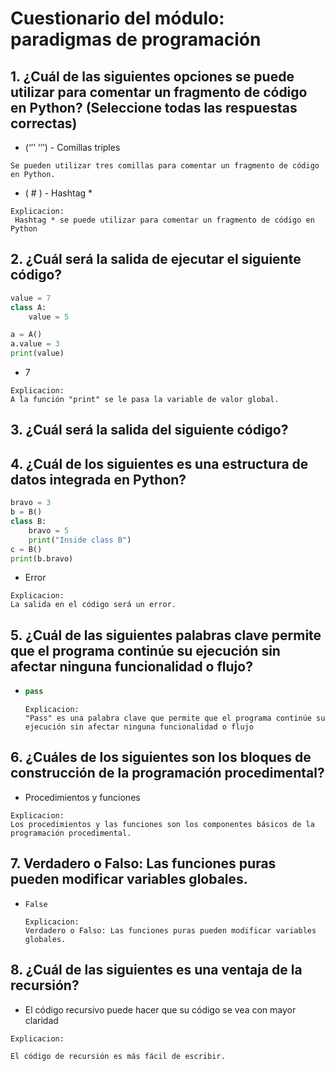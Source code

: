 # 

# Cuestionario del módulo: paradigmas de programación

## 1. ¿Cuál de las siguientes opciones se puede utilizar para comentar un fragmento de código en Python? (Seleccione todas las respuestas correctas)

- (‘’’ ‘’’) - Comillas triples

```
Se pueden utilizar tres comillas para comentar un fragmento de código en Python.
```



- ( # ) - Hashtag *

```
Explicacion:
 Hashtag * se puede utilizar para comentar un fragmento de código en Python
```



## 2. ¿Cuál será la salida de ejecutar el siguiente código?

```python
value = 7
class A:
    value = 5

a = A()
a.value = 3
print(value)
```



- 7

```
Explicacion:
A la función "print" se le pasa la variable de valor global.
```



## 3. ¿Cuál será la salida del siguiente código?



## 4. ¿Cuál de los siguientes es una estructura de datos integrada en Python?

```python
bravo = 3
b = B()
class B:
    bravo = 5
    print("Inside class B")
c = B()
print(b.bravo)
```



- Error

```
Explicacion:
La salida en el código será un error.
```

## 5. ¿Cuál de las siguientes palabras clave permite que el programa continúe su ejecución sin afectar ninguna funcionalidad o flujo?

- ```python
  pass
  ```
  
  ```
  Explicacion:
  "Pass" es una palabra clave que permite que el programa continúe su ejecución sin afectar ninguna funcionalidad o flujo
  ```
  
  

## 6. ¿Cuáles de los siguientes son los bloques de construcción de la programación procedimental?

- Procedimientos y funciones

```
Explicacion:
Los procedimientos y las funciones son los componentes básicos de la programación procedimental.
```

## 7. Verdadero o Falso: Las funciones puras pueden modificar variables globales.



- ```
  False
  ```
  
  ```
  Explicacion:
  Verdadero o Falso: Las funciones puras pueden modificar variables globales.
  ```

## 8. ¿Cuál de las siguientes es una ventaja de la recursión?

- El código recursivo puede hacer que su código se vea con mayor claridad

```
Explicacion:

El código de recursión es más fácil de escribir.
```


